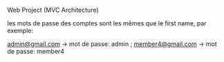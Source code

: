 Web Project (MVC Architecture)

les mots de passe des comptes sont les mêmes que le first name, par exemple:

admin@gmail.com -> mot de passe: admin ;
member4@gmail.com -> mot de passe: member4
